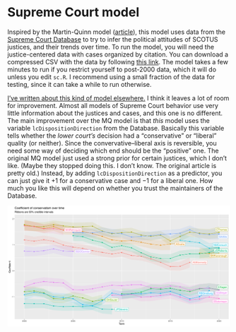 # Supreme Court model

Inspired by the Martin-Quinn model ([article][mq]), this model uses data from the
[Supreme Court Database][scd] to try to infer the political attitudes of SCOTUS
justices, and their trends over time.
To run the model, you will need the justice-centered data with cases organized
by citation.
You can download a compressed CSV with the data by following [this link][zip].
The model takes a few minutes to run if you restrict yourself to post-2000
data, which it will do unless you edit `sc.R`.
I recommend using a small fraction of the data for testing, since it can
take a while to run otherwise.

[I’ve written about this kind of model elsewhere.][me]
I think it leaves a lot of room for improvement.
Almost all models of Supreme Court behavior use very little information
about the justices and cases, and this one is no different.
The main improvement over the MQ model is that *this* model uses the variable
`lcDispositionDirection` from the Database.
Basically this variable tells whether the *lower court’s* decision
had a “conservative” or “liberal” quality (or neither).
Since the convervative–liberal axis is reversible, you need some way
of deciding which end should be the “positive” one.
The original MQ model just used a strong prior for certain justices,
which I don’t like.
(Maybe they stopped doing this.  I don’t know.  The original article is pretty old.)
Instead, by adding `lcDispositionDirection` as a predictor, you can just
give it +1 for a conservative case and −1 for a liberal one.
How much you like this will depend on whether you trust the maintainers
of the Database.

![Line graph showing the evolution of the coefficient of conservatism of each justice from 2000 through 2020.](graph.png)

[mq]:  https://www.researchgate.net/publication/2401108_Dynamic_Ideal_Point_Estimation_Via_Markov_Chain_Monte_Carlo_for_the_US_Supreme_Court_1953-1999
[scd]: http://scdb.wustl.edu/index.php
[zip]: http://scdb.wustl.edu/_brickFiles/2021_01/SCDB_2021_01_justiceCentered_Citation.csv.zip
[me]:  https://halfofknowing.com/scotus.html
